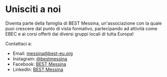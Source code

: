 # Unisciti a noi

Diventa parte della famiglia di BEST Messina, un'associazione con la quale puoi crescere dal punto di vista formativo, partecipando ad attività come EBEC e ai corsi offerti dai diversi gruppi locali di tutta Europa!

Contattaci a:

- Email: messina@best-eu.org
- Instagram: [@bestmessina](https://www.instagram.com/bestmessina/)
- Facebook: [BEST Messina](https://www.facebook.com/LocalBESTGroupMessina/)
- LinkedIn: [BEST Messina](https://www.linkedin.com/company/best-messina)
